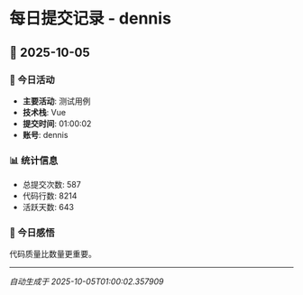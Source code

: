 # 每日提交记录 - dennis

## 📅 2025-10-05

### 🎯 今日活动
- **主要活动**: 测试用例
- **技术栈**: Vue
- **提交时间**: 01:00:02
- **账号**: dennis

### 📊 统计信息
- 总提交次数: 587
- 代码行数: 8214
- 活跃天数: 643

### 💭 今日感悟
代码质量比数量更重要。

---
*自动生成于 2025-10-05T01:00:02.357909*

